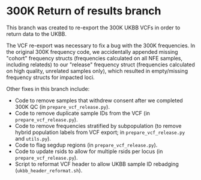 # 300K Return of results branch
This branch was created to re-export the 300K UKBB VCFs in order to return data to the UKBB.

The VCF re-export was necessary to fix a bug with the 300K frequencies. In the original 300K frequency code, we accidentally appended missing "cohort" frequency structs (frequencies calculated on all NFE samples, including relateds) to our "release" frequency struct (frequencies calculated on high quality, unrelated samples only), which resulted in empty/missing frequency structs for impacted loci.

Other fixes in this branch include:
- Code to remove samples that withdrew consent after we completed 300K QC (in `prepare_vcf_release.py`).
- Code to remove duplicate sample IDs from the VCF (in `prepare_vcf_release.py`).
- Code to remove frequencies stratified by subpopulation (to remove hybrid population labels from VCF export; in `prepare_vcf_release.py` and `utils.py`).
- Code to flag segdup regions (in `prepare_vcf_release.py`).
- Code to update rsids to allow for multiple rsids per locus (in `prepare_vcf_release.py`).
- Script to reformat VCF header to allow UKBB sample ID rebadging (`ukbb_header_reformat.sh`).
